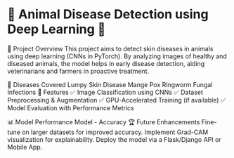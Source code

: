 # 🐾 Animal Disease Detection using Deep Learning 🧠
🌟 Project Overview
This project aims to detect skin diseases in animals using deep learning (CNNs in PyTorch). By analyzing images of healthy and diseased animals, the model helps in early disease detection, aiding veterinarians and farmers in proactive treatment.

🏥 Diseases Covered
Lumpy Skin Disease
Mange
Pox
Ringworm
Fungal Infections
🚀 Features
✅ Image Classification using CNNs
✅ Dataset Preprocessing & Augmentation
✅ GPU-Accelerated Training (if available)
✅ Model Evaluation with Performance Metrics

📊 Model Performance
Model -	Accuracy
🏆 Future Enhancements
Fine-tune on larger datasets for improved accuracy.
Implement Grad-CAM visualization for explainability.
Deploy the model via a Flask/Django API or Mobile App.
